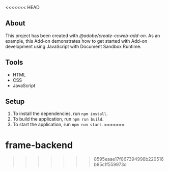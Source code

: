 <<<<<<< HEAD
## About

This project has been created with _@adobe/create-ccweb-add-on_. As an example, this Add-on demonstrates how to get started with Add-on development using JavaScript with Document Sandbox Runtime.

## Tools

-   HTML
-   CSS
-   JavaScript

## Setup

1. To install the dependencies, run `npm install`.
2. To build the application, run `npm run build`.
3. To start the application, run `npm run start`.
=======
# frame-backend
>>>>>>> 8595eaae17f867394998b220516b85c1f559973d
